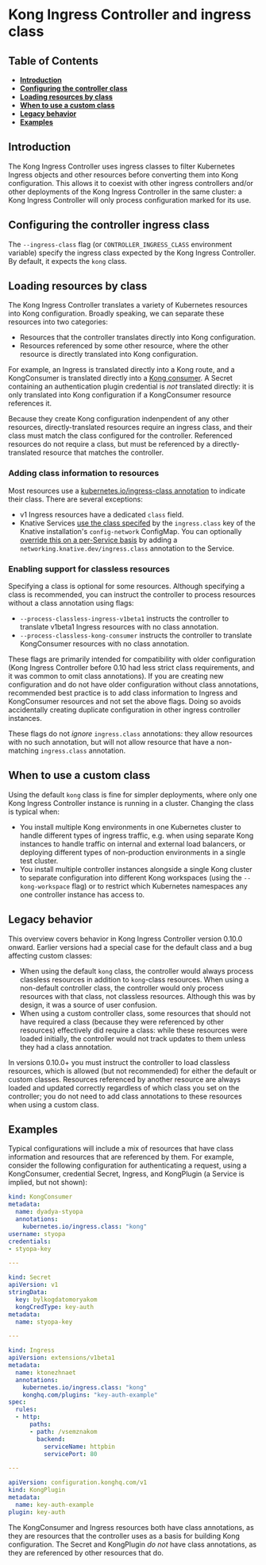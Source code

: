 # Kong Ingress Controller and ingress class


## Table of Contents

- [**Introduction**](#introduction)
- [**Configuring the controller class**](#configuring-the-controller-ingress-class)
- [**Loading resources by class**](#loading-resouces-by-class)
- [**When to use a custom class**](#when-to-use-a-custom-class)
- [**Legacy behavior**](#legacy-behavior)
- [**Examples**](#examples)

## Introduction

The Kong Ingress Controller uses ingress classes to filter Kubernetes Ingress
objects and other resources before converting them into Kong configuration.
This allows it to coexist with other ingress controllers and/or other
deployments of the Kong Ingress Controller in the same cluster: a Kong Ingress
Controller will only process configuration marked for its use.

## Configuring the controller ingress class

The `--ingress-class` flag (or `CONTROLLER_INGRESS_CLASS` environment variable)
specify the ingress class expected by the Kong Ingress Controller. By default,
it expects the `kong` class.

## Loading resources by class

The Kong Ingress Controller translates a variety of Kubernetes resources into
Kong configuration. Broadly speaking, we can separate these resources into two
categories:

- Resources that the controller translates directly into Kong configuration.
- Resources referenced by some other resource, where the other resource is
  directly translated into Kong configuration.

For example, an Ingress is translated directly into a Kong route, and a
KongConsumer is translated directly into a [Kong consumer](https://docs.konghq.com/latest/admin-api/#consumer-object). A Secret containing
an authentication plugin credential is _not_ translated directly: it is only
translated into Kong configuration if a KongConsumer resource references it.

Because they create Kong configuration indenpendent of any other resources,
directly-translated resources require an ingress class, and their class must
match the class configured for the controller. Referenced resources do not
require a class, but must be referenced by a directly-translated resource
that matches the controller.

### Adding class information to resources

Most resources use a [kubernetes.io/ingress-class annotation][class-annotation]
to indicate their class. There are several exceptions:

- v1 Ingress resources have a dedicated `class` field.
- Knative Services [use the class specifed][knative-class] by the
  `ingress.class` key of the Knative installation's `config-network` ConfigMap.
  You can optionally [override this on a per-Service basis][knative-override]
  by adding a `networking.knative.dev/ingress.class` annotation to the Service.

### Enabling support for classless resources

Specifying a class is optional for some resources. Although specifying a class
is recommended, you can instruct the controller to process resources without a
class annotation using flags:

- `--process-classless-ingress-v1beta1` instructs the controller to translate
  v1beta1 Ingress resources with no class annotation.
- `--process-classless-kong-consumer` instructs the controller to translate
  KongConsumer resources with no class annotation.

These flags are primarily intended for compatibility with older configuration
(Kong Ingress Controller before 0.10 had less strict class
requirements, and it was common to omit class annotations). If you are creating
new configuration and do not have older configuration without class
annotations, recommended best practice is to add class information to Ingress
and KongConsumer resources and not set the above flags. Doing so avoids
accidentally creating duplicate configuration in other ingress controller
instances.

These flags do not _ignore_ `ingress.class` annotations: they allow resources
with no such annotation, but will not allow resource that have a non-matching
`ingress.class` annotation.

## When to use a custom class

Using the default `kong` class is fine for simpler deployments, where only one
Kong Ingress Controller instance is running in a cluster. Changing the class is
typical when:

- You install multiple Kong environments in one Kubernetes cluster to handle
  different types of ingress traffic, e.g. when using separate Kong instances
  to handle traffic on internal and external load balancers, or deploying
  different types of non-production environments in a single test cluster.
- You install multiple controller instances alongside a single Kong cluster to
  separate configuration into different Kong workspaces (using the
  `--kong-workspace` flag) or to restrict which Kubernetes namespaces any one
  controller instance has access to.

## Legacy behavior

This overview covers behavior in Kong Ingress Controller version 0.10.0 onward.
Earlier versions had a special case for the default class and a bug affecting
custom classes:

- When using the default `kong` class, the controller would always process
  classless resources in addition to `kong`-class resources. When using a
  non-default controller class, the controller would only process resources
  with that class, not classless resources. Although this was by design, it was
  a source of user confusion.
- When using a custom controller class, some resources that should not have
  required a class (because they were referenced by other resources)
  effectively did require a class: while these resources were loaded initially,
  the controller would not track updates to them unless they had a class
  annotation.

In versions 0.10.0+ you must instruct the controller to load classless
resources, which is allowed (but not recommended) for either the default or
custom classes. Resources referenced by another resource are always loaded and
updated correctly regardless of which class you set on the controller; you do
not need to add class annotations to these resources when using a custom class.

## Examples

Typical configurations will include a mix of resources that have class
information and resources that are referenced by them. For example, consider
the following configuration for authenticating a request, using a KongConsumer,
credential Secret, Ingress, and KongPlugin (a Service is implied, but not
shown):

```yaml
kind: KongConsumer
metadata:
  name: dyadya-styopa
  annotations:
    kubernetes.io/ingress.class: "kong"
username: styopa
credentials:
- styopa-key

---

kind: Secret
apiVersion: v1
stringData:
  key: bylkogdatomoryakom
  kongCredType: key-auth
metadata:
  name: styopa-key

---

kind: Ingress
apiVersion: extensions/v1beta1
metadata:
  name: ktonezhnaet
  annotations:
    kubernetes.io/ingress.class: "kong"
    konghq.com/plugins: "key-auth-example"
spec:
  rules:
  - http:
      paths:
      - path: /vsemznakom
        backend:
          serviceName: httpbin
          servicePort: 80

---

apiVersion: configuration.konghq.com/v1
kind: KongPlugin
metadata:
  name: key-auth-example
plugin: key-auth
```

The KongConsumer and Ingress resources both have class annotations, as they are
resources that the controller uses as a basis for building Kong configuration.
The Secret and KongPlugin _do not_ have class annotations, as they are
referenced by other resources that do.

[class-annotation]: ../references/annotations.md#kubernetesioingressclass
[knative-class]: ../guides/using-kong-with-knative.md#ingress-class
[knative-override]: https://knative.tips/networking/ingress-override/

